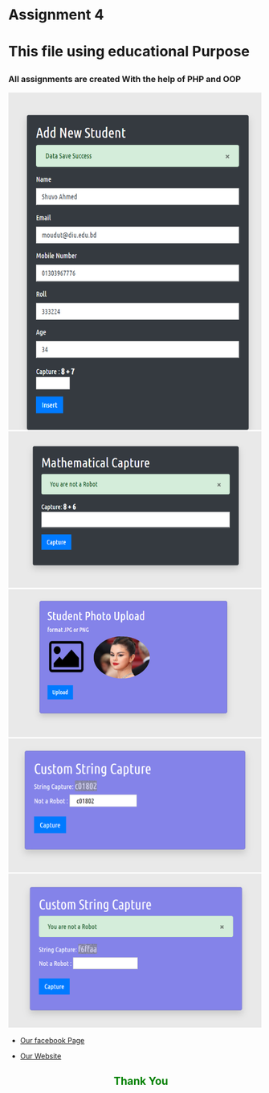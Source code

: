 
<h1>Assignment 4<h1>

<p> This file using  educational Purpose</p>
<h3> All assignments are created With the help of PHP and OOP </h3>

<img src="assets/media/img/1.jpg" alt="">
<img src="assets/media/img/2.jpg" alt="">
<img src="assets/media/img/3.jpg" alt="">
<img src="assets/media/img/4.jpg" alt="">
<img src="assets/media/img/5.jpg" alt="">



- [Our facebook Page](https://web.facebook.com/saresearchlab/)
- [Our Website](https://saresearchlab.moudutshuvo.com/)

	<h2 style="text-align: center;color: green;">Thank You</h2>
